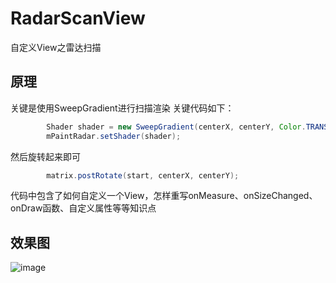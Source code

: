 # RadarScanView
自定义View之雷达扫描



## 原理
关键是使用SweepGradient进行扫描渲染
关键代码如下：

```JAVA
        Shader shader = new SweepGradient(centerX, centerY, Color.TRANSPARENT, tailColor);
        mPaintRadar.setShader(shader);
```
然后旋转起来即可

```JAVA
        matrix.postRotate(start, centerX, centerY);
```
       
代码中包含了如何自定义一个View，怎样重写onMeasure、onSizeChanged、onDraw函数、自定义属性等等知识点

## 效果图

![image](https://github.com/gpfduoduo/RadarScanView/blob/master/RadarScanView/gif/radar.gif "效果图")


